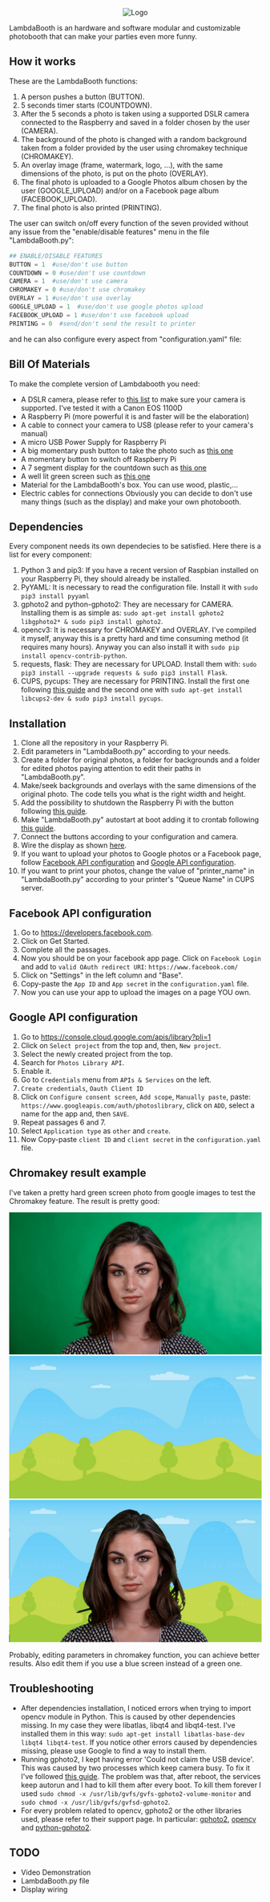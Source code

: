 
<p align="center">
  <img
    alt="Logo"
    src="https://github.com/leobel96/LambdaBooth/blob/master/images/logo.svg"
    width="500"
  />
</p>


LambdaBooth is an hardware and software modular and customizable photobooth that can make your parties even more funny.


## How it works
These are the LambdaBooth functions: 
1. A person pushes a button (BUTTON).
2. 5 seconds timer starts (COUNTDOWN).
3. After the 5 seconds a photo is taken using a supported DSLR camera connected to the Raspberry and saved in a folder chosen by the user (CAMERA).
4. The background of the photo is changed with a random background taken from a folder provided by the user using chromakey technique (CHROMAKEY).
5. An overlay image (frame, watermark, logo, ...), with the same dimensions of the photo, is put on the photo (OVERLAY).
6. The final photo is uploaded to a Google Photos album chosen by the user (GOOGLE_UPLOAD) and/or on a Facebook page album (FACEBOOK_UPLOAD).
7. The final photo is also printed (PRINTING).

The user can switch on/off every function of the seven provided without any issue from the "enable/disable features" menu in the file "LambdaBooth.py":
```python
## ENABLE/DISABLE FEATURES
BUTTON = 1  #use/don't use button
COUNTDOWN = 0 #use/don't use countdown
CAMERA = 1  #use/don't use camera
CHROMAKEY = 0 #use/don't use chromakey
OVERLAY = 1 #use/don't use overlay
GOOGLE_UPLOAD = 1  #use/don't use google photos upload
FACEBOOK_UPLOAD = 1 #use/don't use facebook upload
PRINTING = 0  #send/don't send the result to printer
```
and he can also configure every aspect from "configuration.yaml" file:

## Bill Of Materials
To make the complete version of Lambdabooth you need:
- A DSLR camera, please refer to [this list](http://www.gphoto.org/proj/libgphoto2/support.php) to make sure your camera is supported. I've tested it with a Canon EOS 1100D
- A Raspberry Pi (more powerful it is and faster will be the elaboration)
- A cable to connect your camera to USB (please refer to your camera's manual)
- A micro USB Power Supply for Raspberry Pi
- A big momentary push button to take the photo such as [this one](https://it.aliexpress.com/store/product/16mm-BIG-head-Plastic-Emergency-Stop-switch-1NO1NC-LA16-11ZS-A/2030101_32755091219.html?spm=a2g0y.12010108.1000016.1.34c85ab5uKJrBb&isOrigTitle=true)
- A momentary button to switch off Raspberry Pi
- A 7 segment display for the countdown such as [this one](https://www.aliexpress.com/item/Free-Shipping-1pcs-Common-Anode-1-Bit-Digital-Tube-7-segment-2-3-inch-Red-LED/32282721171.html?spm=a2g0s.8937460.0.0.6cae2e0ef7D98c)
- A well lit green screen such as [this one](https://www.amazon.com/LimoStudio-AGG1338-Studio-Backdrop-Included/dp/B00KQ23GGW/ref=sr_1_8?s=photo&ie=UTF8&qid=1532250306&sr=1-8&keywords=green+screen&dpID=41yE%252BXGppLL&preST=_SY300_QL70_&dpSrc=srch)
- Material for the LambdaBooth's box. You can use wood, plastic,...
- Electric cables for connections
Obviously you can decide to don't use many things (such as the display) and make your own photobooth.


## Dependencies
Every component needs its own dependecies to be satisfied. Here there is a list for every component:
1. Python 3 and pip3: If you have a recent version of Raspbian installed on your Raspberry Pi, they should already be installed.
2. PyYAML: It is necessary to read the configuration file. Install it with `sudo pip3 install pyyaml`
3. gphoto2 and python-gphoto2: They are necessary for CAMERA. Installing them is as simple as: `sudo apt-get install gphoto2 libgphoto2* & sudo pip3 install gphoto2`.
4. opencv3: It is necessary for CHROMAKEY and OVERLAY. I've compiled it myself, anyway this is a pretty hard and time consuming method (it requires many hours). Anyway you can also install it with `sudo pip install opencv-contrib-python`.
5. requests, flask: They are necessary for UPLOAD. Install them with: `sudo pip3 install --upgrade requests & sudo pip3 install Flask`.
6. CUPS, pycups: They are necessary for PRINTING. Install the first one following [this guide](https://www.howtogeek.com/169679/how-to-add-a-printer-to-your-raspberry-pi-or-other-linux-computer/) and the second one with `sudo apt-get install libcups2-dev & sudo pip3 install pycups`.

## Installation
1. Clone all the repository in your Raspberry Pi.
2. Edit parameters in "LambdaBooth.py" according to your needs.
3. Create a folder for original photos, a folder for backgrounds and a folder for edited photos paying attention to edit their paths in "LambdaBooth.py".
4. Make/seek backgrounds and overlays with the same dimensions of the original photo. The code tells you what is the right width and height.
5. Add the possibility to shutdown the Raspberry Pi with the button following [this guide](https://github.com/raspberrypi/firmware/blob/master/boot/overlays/README#L619).
6. Make "LambdaBooth.py" autostart at boot adding it to crontab following [this guide](https://www.raspberrypi.org/forums/viewtopic.php?t=139774#p927101).
7. Connect the buttons according to your configuration and camera.
8. Wire the display as shown [here]().
9. If you want to upload your photos to Google photos or a Facebook page, follow [Facebook API configuration](#facebook-api-configuration) and [Google API configuration](#google-api-configuration).
10. If you want to print your photos, change the value of "printer_name" in "LambdaBooth.py" according to your printer's "Queue Name" in CUPS server.

## Facebook API configuration
1. Go to https://developers.facebook.com.
2. Click on Get Started.
3. Complete all the passages.
4. Now you should be on your facebook app page. Click on `Facebook Login` and add to `valid OAuth redirect URI`: `https://www.facebook.com/`
5. Click on "Settings" in the left column and "Base".
6. Copy-paste the `App ID` and `App secret` in the `configuration.yaml` file.
7. Now you can use your app to upload the images on a page YOU own.

## Google API configuration
1. Go to https://console.cloud.google.com/apis/library?pli=1
2. Click on `Select project` from the top and, then, `New project`.
3. Select the newly created project from the top.
4. Search for `Photos Library API`.
5. Enable it.
6. Go to `Credentials` menu from `APIs & Services` on the left.
7. `Create credentials`, `Oauth Client ID`
8. Click on `Configure consent screen`, `Add scope`, `Manually paste`, paste: `https://www.googleapis.com/auth/photoslibrary`, click on `ADD`, select a name for the app and, then `SAVE`.
9. Repeat passages 6 and 7.
10. Select `Application type` as `other` and `create`.
11. Now Copy-paste `client ID` and `client secret` in the `configuration.yaml` file.

## Chromakey result example
I've taken a pretty hard green screen photo from google images to test the Chromakey feature. The result is pretty good:

![Original Image](/images/front.jpg)
![Background](/images/background.jpg)
![Result Image](/images/front_mod.jpg)

Probably, editing parameters in chromakey function, you can achieve better results. Also edit them if you use a blue screen instead of a green one.

## Troubleshooting
- After dependencies installation, I noticed errors when trying to import opencv module in Python. This is caused by other dependencies missing. In my case they were libatlas, libqt4 and libqt4-test. I've installed them in this way: `sudo apt-get install libatlas-base-dev libqt4 libqt4-test`. If you notice other errors caused by dependencies missing, please use Google to find a way to install them.
- Running gphoto2, I kept having error 'Could not claim the USB device'. This was caused by two processes which keep camera busy. To fix it I've followed [this guide](https://askubuntu.com/questions/993876/gphoto2-could-not-claim-the-usb-device). The problem was that, after reboot, the services keep autorun and I had to kill them after every boot. To kill them forever I used `sudo chmod -x /usr/lib/gvfs/gvfs-gphoto2-volume-monitor` and `sudo chmod -x /usr/lib/gvfs/gvfsd-gphoto2`.
- For every problem related to opencv, gphoto2 or the other libraries used, please refer to their support page. In particular: [gphoto2](https://github.com/gphoto/gphoto2), [opencv](https://github.com/skvark/opencv-python) and [python-gphoto2](https://github.com/jim-easterbrook/python-gphoto2).

## TODO
- Video Demonstration
- LambdaBooth.py file
- Display wiring
